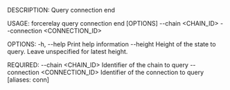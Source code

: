DESCRIPTION:
Query connection end

USAGE:
    forcerelay query connection end [OPTIONS] --chain <CHAIN_ID> --connection <CONNECTION_ID>

OPTIONS:
    -h, --help               Print help information
        --height <HEIGHT>    Height of the state to query. Leave unspecified for latest height.

REQUIRED:
        --chain <CHAIN_ID>              Identifier of the chain to query
        --connection <CONNECTION_ID>    Identifier of the connection to query [aliases: conn]
